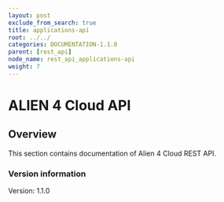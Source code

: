 ```yaml
---
layout: post
exclude_from_search: true
title: applications-api
root: ../../
categories: DOCUMENTATION-1.1.0
parent: [rest_api]
node_name: rest_api_applications-api
weight: 7
---
```


# ALIEN 4 Cloud API

## Overview
This section contains documentation of Alien 4 Cloud REST API.

### Version information
Version: 1.1.0

